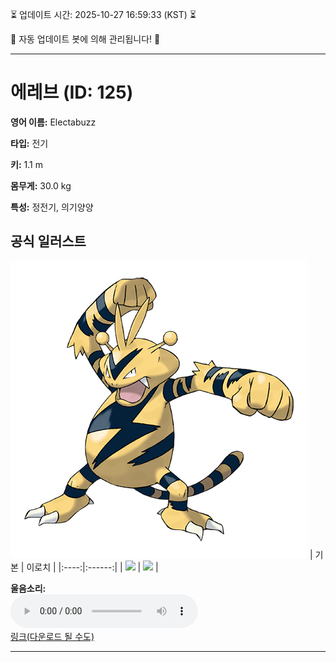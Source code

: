 
⏳ 업데이트 시간: 2025-10-27 16:59:33 (KST) ⏳

🤖 자동 업데이트 봇에 의해 관리됩니다! 🤖

---

# 에레브 (ID: 125)
**영어 이름:** Electabuzz

**타입:** 전기

**키:** 1.1 m

**몸무게:** 30.0 kg

**특성:** 정전기, 의기양양

## 공식 일러스트
![](https://raw.githubusercontent.com/PokeAPI/sprites/master/sprites/pokemon/other/official-artwork/125.png)
| 기본 | 이로치 |
|:----:|:------:|
| <img src="http://play.pokemonshowdown.com/sprites/ani/electabuzz.gif" width="200"> | <img src="http://play.pokemonshowdown.com/sprites/ani-shiny/electabuzz.gif" width="200"> |

**울음소리:**<br><audio controls src="https://raw.githubusercontent.com/PokeAPI/cries/main/cries/pokemon/latest/125.ogg"></audio><br> [링크(다운로드 될 수도)](https://raw.githubusercontent.com/PokeAPI/cries/main/cries/pokemon/latest/125.ogg)


---
